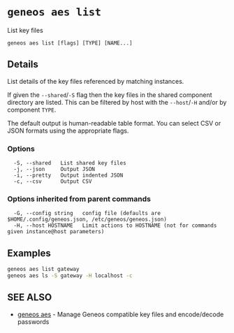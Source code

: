 # `geneos aes list`

List key files

```text
geneos aes list [flags] [TYPE] [NAME...]
```

## Details

List details of the key files referenced by matching instances.

If given the `--shared`/`-S` flag then the key files in the shared
component directory are listed. This can be filtered by host with the
`--host`/`-H` and/or by component `TYPE`.

The default output is human-readable table format. You can select CSV or
JSON formats using the appropriate flags.

### Options

```text
  -S, --shared   List shared key files
  -j, --json     Output JSON
  -i, --pretty   Output indented JSON
  -c, --csv      Output CSV
```

### Options inherited from parent commands

```text
  -G, --config string   config file (defaults are $HOME/.config/geneos.json, /etc/geneos/geneos.json)
  -H, --host HOSTNAME   Limit actions to HOSTNAME (not for commands given instance@host parameters)
```

## Examples

```bash
geneos aes list gateway
geneos aes ls -S gateway -H localhost -c

```

## SEE ALSO

* [geneos aes](geneos_aes.md)	 - Manage Geneos compatible key files and encode/decode passwords
